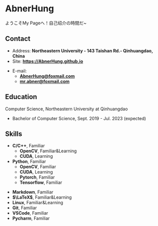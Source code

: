 # AbnerHung

ようこそMy Pageへ！自己绍介の時間だ~


<!-- .slide -->

## Contact

- Address: **Northeastern University - 143 Taishan Rd.- Qinhuangdao, China**
- Site: **<https://AbnerHung.github,io>**

<!-- .slide vertical=true -->

- E-mail:
  - **[AbnerHung@foxmail.com](mailto:AbnerHung@foxmail.com)**
  - **[mr.abner@foxmail.com](mailto:mr.abner@foxmail.com)**

<!-- .slide -->

## Education

<!-- .slide vertical=true -->

 Computer Science, Northeastern University at Qinhuangdao

- Bachelor of Computer Science, Sept. 2019 - Jul. 2023 (expected)

<!-- .slide -->
## Skills

<!-- .slide vertical=true -->

- **C/C++**, Familiar
  - **OpenCV**, Familiar&Learning
  - **CUDA**, Learning
- **Python**, Familiar
  - **OpenCV**, Familiar
  - **CUDA**, Learning
  - **Pytorch**, Familiar
  - **Tensorflow**, Familiar

<!-- .slide vertical=true -->

- **Markdown**, Familiar
- **$\LaTeX$**, Familiar&Learning
- **Linux**, Familiar&Learning
- **Git**, Familiar
- **VSCode**, Familiar
- **Pycharm**, Familiar

